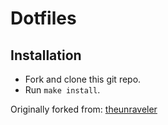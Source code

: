 Dotfiles
========

Installation
------------

* Fork and clone this git repo.
* Run `make install`.

Originally forked from: [theunraveler](https://github.com/theunraveler/dotfiles)
